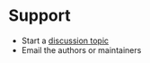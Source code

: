 # Support

- Start a [discussion topic](https://github.com/yuvipanda/ruamelfmt/discussions)
- Email the authors or maintainers
